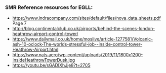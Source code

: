 ### SMR Reference resources for EGLL:
- https://www.indracompany.com/sites/default/files/nova_data_sheets.pdf Page 7
- http://blog.continentalclub.co.uk/airports/behind-the-scenes-london-heathrow-airport-control-tower/
- https://www.dailymail.co.uk/home/moslive/article-1277581/Volcanic-ash-10-oclock-The-worlds-stressful-job--inside-control-tower-Heathrow-Airport.html
- https://www.nats.aero/wp-content/uploads/2019/11/1800x1200-InsideHeathrowTowerDusk.jpg
- https://youtu.be/sGADIXhJje8?t=2705

